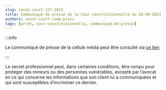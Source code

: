 ```yaml
---   
slug: const-court-127-2013
title: Communiqué de presse de la Cour constitutionnelle du 26-09-2013
authors: const-court-comm-press
tags: [arrêt, cour-constitutionnelle, communiqué-de-presse]
---
```


:::info

Le communiqué de presse de la cellule média peut être consulté via [ce lien](https://www.const-court.be/public/f/2013/2013-127f-info.pdf) 

:::

Le secret professionnel peut, dans certaines conditions, être rompu pour protéger des mineurs ou des personnes vulnérables, excepté par l’avocat en ce qui concerne les informations que son client lui a communiquées et qui sont susceptibles d’incriminer ce dernier.
